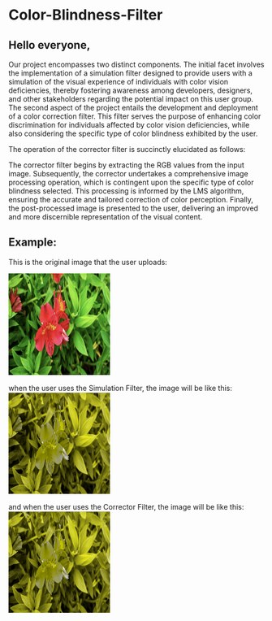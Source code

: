 # Color-Blindness-Filter


## Hello everyone,
Our project encompasses two distinct components. The initial facet involves the implementation of a simulation filter designed to provide users with a simulation of the visual experience of individuals with color vision deficiencies, thereby fostering awareness among developers, designers, and other stakeholders regarding the potential impact on this user group.
The second aspect of the project entails the development and deployment of a color correction filter. This filter serves the purpose of enhancing color discrimination for individuals affected by color vision deficiencies, while also considering the specific type of color blindness exhibited by the user. 

The operation of the corrector filter is succinctly elucidated as follows:

The corrector filter begins by extracting the RGB values from the input image.
Subsequently, the corrector undertakes a comprehensive image processing operation, which is contingent upon the specific type of color blindness selected. This processing is informed by the LMS algorithm, ensuring the accurate and tailored correction of color perception.
Finally, the post-processed image is presented to the user, delivering an improved and more discernible representation of the visual content.


## Example:

This is the original image that the user uploads:
<div>
  <img src = "OriginalPic.png" width = "200" height = "200">
</div>


when the user uses the Simulation Filter, the image will be like this:
 <img src = "simulatorPic.png" width = "200" height = "200">


and when the user uses the Corrector Filter, the image will be like this:
 <img src = "simulatorPic.png" width = "200" height = "200">
